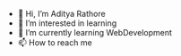 - 👋 Hi, I’m Aditya Rathore
- 👀 I’m interested in learning
- 🌱 I’m currently learning WebDevelopment
- 📫 How to reach me 

<!---
Aditya24Rathore/Aditya24Rathore is a ✨ special ✨ repository because its `README.md` (this file) appears on your GitHub profile.
You can click the Preview link to take a look at your changes.
--->
